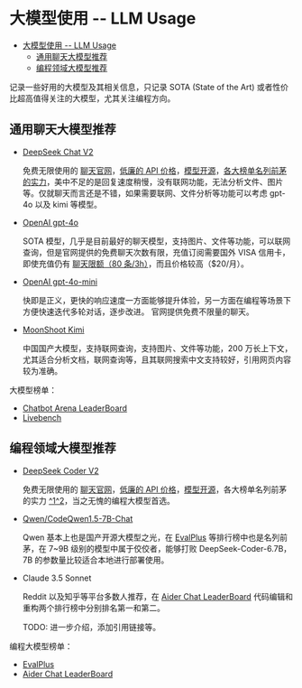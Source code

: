 # 大模型使用 -- LLM Usage

- [大模型使用 -- LLM Usage](#大模型使用----llm-usage)
  - [通用聊天大模型推荐](#通用聊天大模型推荐)
  - [编程领域大模型推荐](#编程领域大模型推荐)

记录一些好用的大模型及其相关信息，只记录 SOTA (State of the Art) 或者性价比超高值得关注的大模型，尤其关注编程方向。

## 通用聊天大模型推荐

- [DeepSeek Chat V2](https://chat.deepseek.com)

  免费无限使用的 [聊天官网](https://chat.deepseek.com)，[低廉的 API 价格](https://platform.deepseek.com/api-docs/zh-cn/pricing/)，[模型开源](https://github.com/deepseek-ai/DeepSeek-Coder)，[各大榜单名列前茅的实力](https://deepseek.com/)，美中不足的是回复速度稍慢，没有联网功能，无法分析文件、图片等。仅就聊天而言还是不错，如果需要联网、文件分析等功能可以考虑 gpt-4o 以及 kimi 等模型。

- [OpenAI gpt-4o](https://chatgpt.com/)

  SOTA 模型，几乎是目前最好的聊天模型，支持图片、文件等功能，可以联网查询，但是官网提供的免费聊天次数有限，充值订阅需要国外 VISA 信用卡，即使充值仍有 [聊天限额（80 条/3h）](https://help.openai.com/en/articles/7102672-how-can-i-access-gpt-4-gpt-4-turbo-gpt-4o-and-gpt-4o-mini#h_b04e3f8259)，而且价格较高（$20/月）。

- [OpenAI gpt-4o-mini](https://chatgpt.com/?model=gpt-4o-mini)

  快即是正义，更快的响应速度一方面能够提升体验，另一方面在编程等场景下方便快速迭代多轮对话，逐步改进。
  官网提供免费不限量的聊天。

- [MoonShoot Kimi](https://kimi.moonshot.cn/)

  中国国产大模型，支持联网查询，支持图片、文件等功能，200 万长上下文，尤其适合分析文档，联网查询等，且其联网搜索中文支持较好，引用网页内容较为准确。

大模型榜单：

- [Chatbot Arena LeaderBoard](https://huggingface.co/spaces/lmsys/chatbot-arena-leaderboard)
- [Livebench](https://livebench.ai/#)

## 编程领域大模型推荐

- [DeepSeek Coder V2](https://github.com/deepseek-ai/DeepSeek-Coder)

  免费无限使用的 [聊天官网](https://chat.deepseek.com/coder)，[低廉的 API 价格](https://platform.deepseek.com/api-docs/zh-cn/pricing/)，[模型开源](https://github.com/deepseek-ai/DeepSeek-Coder)，各大榜单名列前茅的实力 [^1](https://evalplus.github.io/leaderboard.html)[^2](https://aider.chat/docs/leaderboards/)，当之无愧的编程大模型首选。

- [Qwen/CodeQwen1.5-7B-Chat](https://github.com/QwenLM/CodeQwen1.5)

  Qwen 基本上也是国产开源大模型之光，在 [EvalPlus](https://evalplus.github.io/leaderboard.html) 等排行榜中也是名列前茅，在 7~9B 级别的模型中属于佼佼者，能够打败 DeepSeek-Coder-6.7B，7B 的参数量比较适合本地进行部署使用。

- Claude 3.5 Sonnet

  Reddit 以及知乎等平台多数人推荐，在 [Aider Chat LeaderBoard](https://aider.chat/docs/leaderboards/) 代码编辑和重构两个排行榜中分别排名第一和第二。

  TODO: 进一步介绍，添加引用链接等。

编程大模型榜单：

- [EvalPlus](https://evalplus.github.io/leaderboard.html)
- [Aider Chat LeaderBoard](https://aider.chat/docs/leaderboards/)